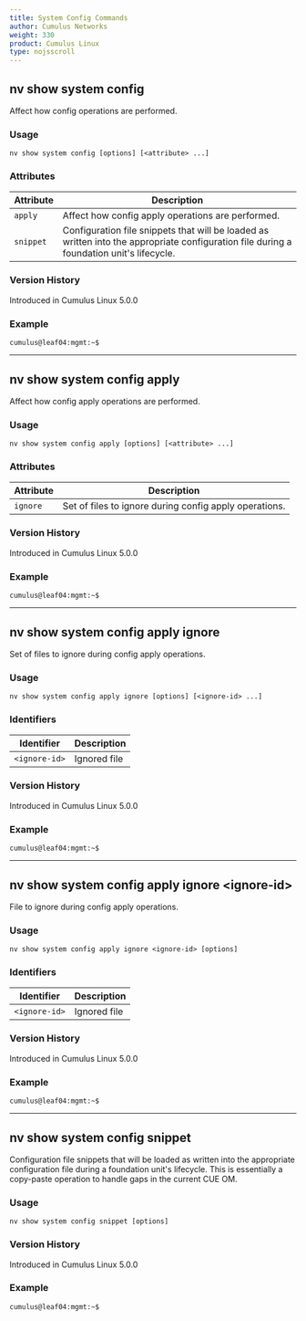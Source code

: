```yaml
---
title: System Config Commands
author: Cumulus Networks
weight: 330
product: Cumulus Linux
type: nojsscroll
---
```

## nv show system config

Affect how config operations are performed.

### Usage

`nv show system config [options] [<attribute> ...]`

### Attributes

| Attribute |  Description   |
| --------- | -------------- |
| `apply`   |  Affect how config apply operations are performed.|
| `snippet`  | Configuration file snippets that will be loaded as written into the appropriate configuration file during a foundation unit's lifecycle.

### Version History

Introduced in Cumulus Linux 5.0.0

### Example

```
cumulus@leaf04:mgmt:~$ 
```

- - -

## nv show system config apply

Affect how config apply operations are performed.

### Usage

`nv show system config apply [options] [<attribute> ...]`

### Attributes

| Attribute |  Description   |
| --------- | -------------- |
| `ignore` |   Set of files to ignore during config apply operations. |

### Version History

Introduced in Cumulus Linux 5.0.0

### Example

```
cumulus@leaf04:mgmt:~$ 
```

- - -

## nv show system config apply ignore

Set of files to ignore during config apply operations.

### Usage

`nv show system config apply ignore [options] [<ignore-id> ...]`

### Identifiers

| Identifier |  Description   |
| --------- | -------------- |
| `<ignore-id>` |   Ignored file |

### Version History

Introduced in Cumulus Linux 5.0.0

### Example

```
cumulus@leaf04:mgmt:~$ 
```

- - -

## nv show system config apply ignore \<ignore-id\>

File to ignore during config apply operations.

### Usage

`nv show system config apply ignore <ignore-id> [options]`

### Identifiers

| Identifier |  Description   |
| --------- | -------------- |
| `<ignore-id>` |   Ignored file |

### Version History

Introduced in Cumulus Linux 5.0.0

### Example

```
cumulus@leaf04:mgmt:~$ 
```

- - -

## nv show system config snippet

Configuration file snippets that will be loaded as written into the appropriate configuration file during a foundation unit's lifecycle.  This is essentially a copy-paste operation to handle gaps in the current CUE OM.

### Usage

`nv show system config snippet [options]`

### Version History

Introduced in Cumulus Linux 5.0.0

### Example

```
cumulus@leaf04:mgmt:~$ 
```